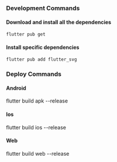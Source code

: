### Development Commands

#### Download and install all the dependencies

    flutter pub get

#### Install specific dependencies

    flutter pub add flutter_svg

### Deploy Commands


#### Android

flutter build apk --release

#### Ios

flutter build ios --release

#### Web

flutter build web --release



